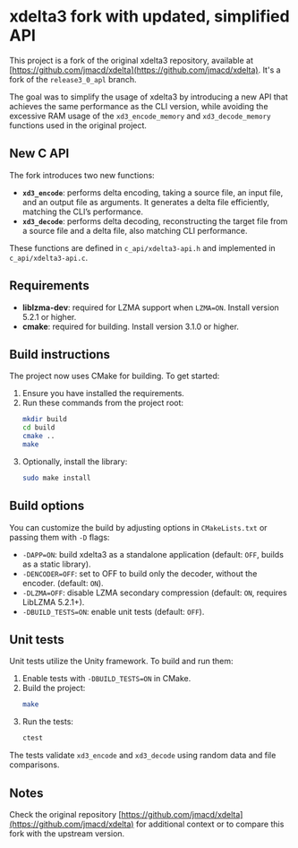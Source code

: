 # xdelta3 fork with updated, simplified API

This project is a fork of the original xdelta3 repository, available at [https://github.com/jmacd/xdelta](https://github.com/jmacd/xdelta).
It's a fork of the `release3_0_apl` branch.

The goal was to simplify the usage of xdelta3 by introducing a new API that achieves the same performance as the CLI version, while avoiding the excessive RAM usage of the `xd3_encode_memory` and `xd3_decode_memory` functions used in the original project.

## New C API

The fork introduces two new functions:
- **`xd3_encode`**: performs delta encoding, taking a source file, an input file, and an output file as arguments. It generates a delta file efficiently, matching the CLI’s performance.
- **`xd3_decode`**: performs delta decoding, reconstructing the target file from a source file and a delta file, also matching CLI performance.

These functions are defined in `c_api/xdelta3-api.h` and implemented in `c_api/xdelta3-api.c`.

## Requirements

- **liblzma-dev**: required for LZMA support when `LZMA=ON`. Install version 5.2.1 or higher.
- **cmake**: required for building. Install version 3.1.0 or higher.

## Build instructions

The project now uses CMake for building. To get started:

1. Ensure you have installed the requirements.
2. Run these commands from the project root:
   ```bash
   mkdir build
   cd build
   cmake ..
   make
   ```
3. Optionally, install the library:
   ```bash
   sudo make install
   ```

## Build options

You can customize the build by adjusting options in `CMakeLists.txt` or passing them with `-D` flags:
- `-DAPP=ON`: build xdelta3 as a standalone application (default: `OFF`, builds as a static library).
- `-DENCODER=OFF`: set to OFF to build only the decoder, without the encoder. (default: `ON`).
- `-DLZMA=OFF`: disable LZMA secondary compression (default: `ON`, requires LibLZMA 5.2.1+).
- `-DBUILD_TESTS=ON`: enable unit tests (default: `OFF`).

## Unit tests

Unit tests utilize the Unity framework. To build and run them:
1. Enable tests with `-DBUILD_TESTS=ON` in CMake.
2. Build the project:
   ```bash
   make
   ```
3. Run the tests:
   ```bash
   ctest
   ```
The tests validate `xd3_encode` and `xd3_decode` using random data and file comparisons.

## Notes

Check the original repository [https://github.com/jmacd/xdelta](https://github.com/jmacd/xdelta) for additional context or to compare this fork with the upstream version.
